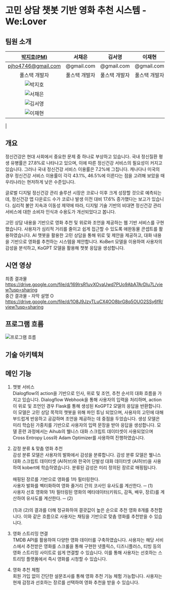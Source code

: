 # 고민 상담 챗봇 기반 영화 추천 시스템 - We:Lover

## 팀원 소개
| [박지호(PM)](https://github.com/pjho4746) | 서채은 | 김서영 | 이재현 |
|:---------------------------------------:|:-----:|:------:|:------:|
| pjho4746@gmail.com                     | @gmail.com | @gmail.com | @gmail.com |
| 풀스택 개발자                           | 풀스택 개발자 | 풀스택 개발자 | 풀스택 개발자 |
| ![박지호](https://github.com/DSHanul2023/Hanul-Backend/assets/126854628/606bbf95-fe28-4e01-8789-e8ba93e05995?raw=true)
 | ![서채은](https://github.com/DSHanul2023/Hanul-Backend/assets/126854628/e7a35f81-41e5-49d0-b25a-289d064dd551?raw=true)
 | ![김서영](https://github.com/DSHanul2023/Hanul-Backend/assets/126854628/38607519-a067-4d00-9e9a-fe44fac12fad?raw=true)
 | ![이재현](https://github.com/DSHanul2023/Hanul-Backend/assets/126854628/6a9a0a7d-4678-4558-b8db-565e6b9c9869?raw=true)
 |


## 개요
정신건강은 현대 사회에서 중요한 문제 중 하나로 부상하고 있습니다. 국내 정신질환 평생 유병률은 27.8%로 나타나고 있으며, 이에 따른 정신건강 서비스의 필요성이 커지고 있습니다. 그러나 국내 정신건강 서비스 이용률은 7.2%에 그칩니다. 캐나다나 미국의 경우 정신건강 서비스 이용률이 각각 43.1%, 46.5%에 이른다는 점을 고려해 보았을 때 우리나라는 현저하게 낮은 수준입니다.

글로벌 디지털 정신건강 관리 솔루션 시장은 코로나 이후 크게 성장할 것으로 예측되는데, 정신건강 앱 다운로드 수가 코로나 발생 이전 대비 17.6% 증가했다는 보고가 있습니다. 심리적 불안 지속과 이동성 제약에 따라, 디지털 기술 기반의 비대면 정신건강 관리 서비스에 대한 소비자 인식과 수용도가 개선되었다고 봅니다. 

고민 상담 내용을 기반으로 영화 추천 및 위로와 조언을 제공하는 웹 기반 서비스를 구현했습니다. 사용자가 심리적 거리를 줄이고 쉽게 접근할 수 있도록 애완동물 콘셉트를 활용하였습니다. AI 챗봇을 활용한 고민 상담을 통해 위로 및 제안을 제공하고, 대화 내용을 기반으로 영화를 추천하는 시스템을 제안합니다. KoBert 모델을 이용하여 사용자의 감성을 분석하고, KoGPT 모델을 활용해 챗봇 응답을 생성합니다.

## 시연 영상
최종 결과물  
https://drive.google.com/file/d/169lrsR1uvXOvaUwd7PUo9AbA7ArDlu7L/view?usp=sharing  
중간 결과물 - 자막 설명 O  
https://drive.google.com/file/d/1O8J9JzyTLuCX4OO8brG8q5OUO2SSy6fR/view?usp=sharing 

## 프로그램 흐름
![프로그램 흐름](https://github.com/DSHanul2023/Hanul-Backend/assets/126854628/19275386-fb62-4c02-b8d3-0a5ff4e3a0a2)

## 기술 아키텍쳐


## 메인 기능
1. 챗봇 서비스  
Dialogflow의 action을 기반으로 인사, 위로 및 조언, 추천 순서의 대화 흐름을 가지고 있습니다. Dialogflow Webhook을 통해 사용자의 입력을 처리하며, action이 위로 및 조언인 경우 Flask를 통해 생성된 KoGPT2 모델의 응답을 반환합니다. 이 모델은 고민 상담 목적의 챗봇을 위해 파인 튜닝 되었으며, 사용자의 고민에 대해 부드럽게 반응하고 공감하며 조언을 제공하는 데 중점을 두었습니다. 생성 모델은 미리 학습된 가중치를 기반으로 사용자의 입력 문장을 받아 응답을 생성합니다. 모델 훈련 과정에서는 Aihub의 웰니스 대화 스크립트 데이터셋이 사용되었으며 Cross Entropy Loss와 Adam Optimizer를 사용하여 진행하였습니다.

2.  감정 분류 & 맞춤 영화 추천  
감성 분류 모델은 사용자의 발화에서 감성을 분류합니다. 감성 분류 모델은 웰니스 대화 스크립트 데이터셋 (AI허브)와 한국어 단발성 대화 데이터셋 (AI허브)을 사용하여 kobert에 학습하였습니다. 분류된 감성은 미리 정의된 장르로 매핑됩니다. <br><br>
매핑된 장르를 기반으로 영화를 1차 필터링한다.  
사용자 발화를 벡터화하여 영화 줄거리 간의 코사인 유사도를 계산한다. ─ (1)  
사용자 선호 영화와 1차 필터링된 영화의 메타데이터(키워드, 감독, 배우, 장르)를 계산하여 유사도를 계산한다. ─ (2)  <br><br>
(1)과 (2)의 결과를 더해 정규화하여 결괏값이 높은 순으로 추천 영화 8개를 추천합니다. 이와 같은 흐름으로 사용자는 채팅을 기반으로 맞춤 영화를 추천받을 수 있습니다.

3. 영화 스트리밍 연결  
TMDB API를 활용하여 다양한 영화 데이터를 구축하였습니다. 사용자는 해당 서비스에서 추천받은 영화를 스크롤을 통해 구현한 넷플릭스, 디즈니플러스, 티빙 등의 영화 스트리밍 사이트로 쉽게 연결할 수 있습니다. 이를 통해 사용자는 선호하는 스트리밍 플랫폼에서 즉시 영화를 시청할 수 있습니다.

4. 영화 추천 체험  
회원 가입 없이 간단한 설문조사를 통해 영화 추천 기능 체험 가능합니다. 사용자는 현재 감정과 선호하는 장르를 선택하여 영화 추천을 받을 수 있습니다.

